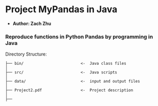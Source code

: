 # Project MyPandas in Java 

- **Author: Zach Zhu**   

### Reproduce functions in Python Pandas by programming in Java

Directory Structure:

```
├── bin/                         <-  Java class files
│   
├── src/                         <-  Java scripts
│   
├── data/                        <-  input and output files
│   
├── Project2.pdf                 <-  Project description
│
├──

```